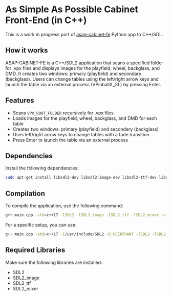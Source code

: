 # As Simple As Possible Cabinet Front-End (in C++)

This is a work in progress port of [asap-cabinet-fe](https://github.com/surtarso/asap-cabinet-fe) Python app to C++/SDL.

## How it works

ASAP-CABINET-FE is a C++/SDL2 application that scans a specified folder for .vpx files and displays images for the playfield, wheel, backglass, and DMD. It creates two windows: primary (playfield) and secondary (backglass). Users can change tables using the left/right arrow keys and launch the table via an external process (VPinballX_GL) by pressing Enter.

## Features

- Scans `VPX_ROOT_FOLDER` recursively for .vpx files
- Loads images for the playfield, wheel, backglass, and DMD for each table
- Creates two windows: primary (playfield) and secondary (backglass)
- Uses left/right arrow keys to change tables with a fade transition
- Press Enter to launch the table via an external process

## Dependencies

Install the following dependencies:

```sh
sudo apt-get install libsdl2-dev libsdl2-image-dev libsdl2-ttf-dev libsdl2-mixer-dev
```

## Compilation

To compile the application, use the following command:

```sh
g++ main.cpp -std=c++17 -lSDL2 -lSDL2_image -lSDL2_ttf -lSDL2_mixer -o ASAPCabinetFE
```

For a specific setup, you can use:

```sh
g++ main.cpp -std=c++17 -I/usr/include/SDL2 -D_REENTRANT -lSDL2 -lSDL2_image -lSDL2_ttf -lSDL2_mixer -o ASAPCabinetFE
```

## Required Libraries

Make sure the following libraries are installed:

- SDL2
- SDL2_image
- SDL2_ttf
- SDL2_mixer
